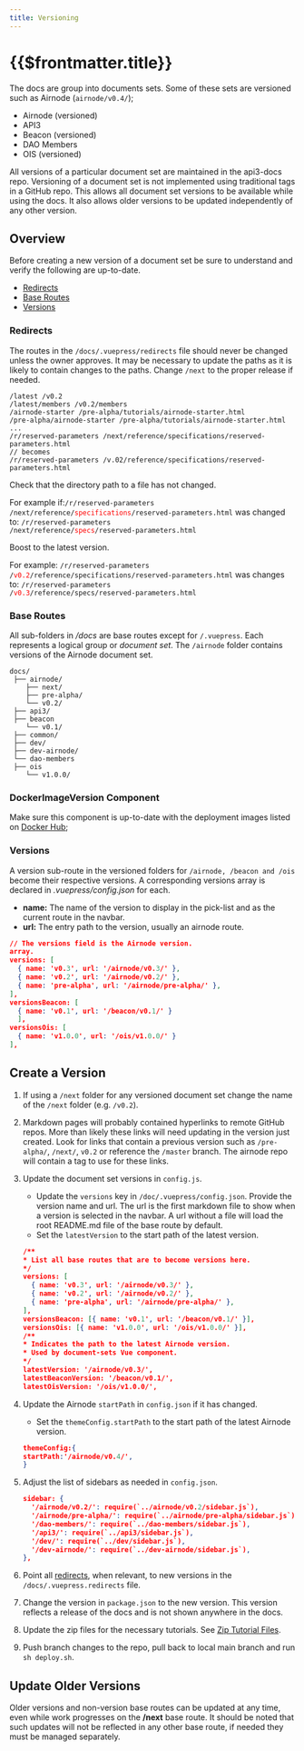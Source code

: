 ```yaml
---
title: Versioning
---
```


# {{$frontmatter.title}}

<TocHeader />
<TOC class="table-of-contents" :include-level="[2,3]" />

The docs are group into documents sets. Some of these sets are versioned such as
Airnode (`airnode/v0.4/`);

- Airnode (versioned)
- API3
- Beacon (versioned)
- DAO Members
- OIS (versioned)

All versions of a particular document set are maintained in the api3-docs repo.
Versioning of a document set is not implemented using traditional tags in a
GitHub repo. This allows all document set versions to be available while using
the docs. It also allows older versions to be updated independently of any other
version.

## Overview

Before creating a new version of a document set be sure to understand and verify
the following are up-to-date.

- [Redirects](./versioning.md#redirects)
- [Base Routes](./versioning.md#base-routes)
- [Versions](./versioning.md#versions)

### Redirects

The routes in the `/docs/.vuepress/redirects` file should never be changed
unless the owner approves. It may be necessary to update the paths as it is
likely to contain changes to the paths. Change `/next` to the proper release if
needed.

```{6-8}
/latest /v0.2
/latest/members /v0.2/members
/airnode-starter /pre-alpha/tutorials/airnode-starter.html
/pre-alpha/airnode-starter /pre-alpha/tutorials/airnode-starter.html
...
/r/reserved-parameters /next/reference/specifications/reserved-parameters.html
// becomes
/r/reserved-parameters /v.02/reference/specifications/reserved-parameters.html
```

Check that the directory path to a file has not changed.

For example if:<code>/r/reserved-parameters
/next/reference/<span style="color:red;">specifications</span>/reserved-parameters.html</code>
was changed to: <code>/r/reserved-parameters
/next/reference/<span style="color:red;">specs</span>/reserved-parameters.html</code>

Boost to the latest version.

For example: <code>/r/reserved-parameters
/<span style="color:red;">v0.2</span>/reference/specifications/reserved-parameters.html</code>
was changes to: <code>/r/reserved-parameters
/<span style="color:red;">v0.3</span>/reference/specs/reserved-parameters.html</code>

### Base Routes

All sub-folders in _/docs_ are base routes except for `/.vuepress`. Each
represents a logical group or _document set_. The `/airnode` folder contains
versions of the Airnode document set.

```text
docs/
 ├── airnode/
    ├── next/
    ├── pre-alpha/
    └── v0.2/
 ├── api3/
 ├── beacon
    └── v0.1/
 ├── common/
 ├── dev/
 ├── dev-airnode/
 └── dao-members
 ├── ois
    └── v1.0.0/
```

### DockerImageVersion Component

Make sure this component is up-to-date with the deployment images listed on
[Docker Hub](https://hub.docker.com/u/api3);

### Versions

A version sub-route in the versioned folders for `/airnode, /beacon and /ois`
become their respective versions. A corresponding versions array is declared in
_.vuepress/config.json_ for each.

- **name:** The name of the version to display in the pick-list and as the
  current route in the navbar.
- **url:** The entry path to the version, usually an airnode route.

```json
// The versions field is the Airnode version.
array.
versions: [
  { name: 'v0.3', url: '/airnode/v0.3/' },
  { name: 'v0.2', url: '/airnode/v0.2/' },
  { name: 'pre-alpha', url: '/airnode/pre-alpha/' },
],
versionsBeacon: [
  { name: 'v0.1', url: '/beacon/v0.1/' }
  ],
versionsOis: [
  { name: 'v1.0.0', url: '/ois/v1.0.0/' }
],
```

## Create a Version

1. If using a `/next` folder for any versioned document set change the name of
   the `/next` folder (e.g. `/v0.2`).

2. Markdown pages will probably contained hyperlinks to remote GitHub repos.
   More than likely these links will need updating in the version just created.
   Look for links that contain a previous version such as `/pre-alpha/`,
   `/next/`, `v0.2` or reference the `/master` branch. The airnode repo will
   contain a tag to use for these links.

3. Update the document set versions in `config.js`.

   - Update the `versions` key in `/doc/.vuepress/config.json`. Provide the
     version name and url. The url is the first markdown file to show when a
     version is selected in the navbar. A url without a file will load the root
     README.md file of the base route by default.
   - Set the `latestVersion` to the start path of the latest version.

   ```json
   /**
   * List all base routes that are to become versions here.
   */
   versions: [
     { name: 'v0.3', url: '/airnode/v0.3/' },
     { name: 'v0.2', url: '/airnode/v0.2/' },
     { name: 'pre-alpha', url: '/airnode/pre-alpha/' },
   ],
   versionsBeacon: [{ name: 'v0.1', url: '/beacon/v0.1/' }],
   versionsOis: [{ name: 'v1.0.0', url: '/ois/v1.0.0/' }],
   /**
   * Indicates the path to the latest Airnode version.
   * Used by document-sets Vue component.
   */
   latestVersion: '/airnode/v0.3/',
   latestBeaconVersion: '/beacon/v0.1/',
   latestOisVersion: '/ois/v1.0.0/',
   ```

4. Update the Airnode `startPath` in `config.json` if it has changed.

   - Set the `themeConfig.startPath` to the start path of the latest Airnode
     version.

   ```json
   themeConfig:{
   startPath:'/airnode/v0.4/',
   }
   ```

5. Adjust the list of sidebars as needed in `config.json`.

   ```json
   sidebar: {
     '/airnode/v0.2/': require(`../airnode/v0.2/sidebar.js`),
     '/airnode/pre-alpha/': require(`../airnode/pre-alpha/sidebar.js`),
     '/dao-members/': require(`../dao-members/sidebar.js`),
     '/api3/': require(`../api3/sidebar.js`),
     '/dev/': require(`../dev/sidebar.js`),
     '/dev-airnode/': require(`../dev-airnode/sidebar.js`),
   },
   ```

6. Point all [redirects](versioning.md#redirects), when relevant, to new
   versions in the `/docs/.vuepress.redirects` file.

7. Change the version in `package.json` to the new version. This version
   reflects a release of the docs and is not shown anywhere in the docs.

8. Update the zip files for the necessary tutorials. See
   [Zip Tutorial Files](./zip-files.md).

9. Push branch changes to the repo, pull back to local main branch and run
   `sh deploy.sh`.

## Update Older Versions

Older versions and non-version base routes can be updated at any time, even
while work progresses on the **/next** base route. It should be noted that such
updates will not be reflected in any other base route, if needed they must be
managed separately.
